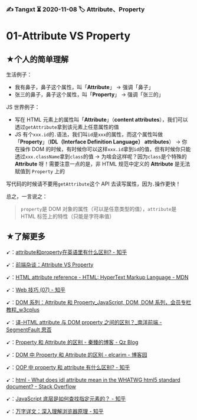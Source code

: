 ### ✍️ Tangxt ⏳ 2020-11-08 🏷️ Attribute、Property

# 01-Attribute VS Property

## ★个人的简单理解

生活例子：

- 我有鼻子，鼻子这个属性，叫「**Attribute**」 -> 强调「鼻子」
- 张三的鼻子，鼻子这个属性，叫「**Property**」 -> 强调「张三的」

JS 世界例子：

- 写在 HTML 元素上的属性叫「**Attribute**」（**content attributes**），我们可以透过`getAttribute`拿到该元素上任意属性的值
- JS 有个`xxx.id`的`.`语法，我们叫`id`是`xxx`的属性，而这个属性叫做「**Property**」（**IDL（Interface Definition Language） attributes**） -> 你在操作 DOM 的时候，有时候你可以这样`xxx.id`拿到`id`的值，但有时候你只能透过`xxx.className`拿到`class`的值 -> 为啥会这样呢？因为`class`是个特殊的 **Attribute** 呀！需要注意一点的是，非 HTML 规范中定义的 **Attribute** 是无法赋值到 `Property` 上的

写代码的时候请不要用`getAttribute`这个 API 去读写属性，因为`.`操作更快！

总之，一言说之：

> `property`是 DOM 对象的属性（可以是任意类型的值），`attribute`是 HTML 标签上的特性（只能是字符串值）

## ★了解更多

➹：[attribute和property在英语里有什么区别? - 知乎](https://www.zhihu.com/question/30111950)

➹：[前端杂谈：Attribute VS Property](https://juejin.im/post/6844903712721387534)

➹：[HTML attribute reference - HTML: HyperText Markup Language - MDN](https://developer.mozilla.org/en-US/docs/Web/HTML/Attributes)

➹：[Web 技巧 (07) - 知乎](https://zhuanlan.zhihu.com/p/67079304)

➹：[DOM 系列：Attribute 和 Property_JavaScript, DOM, DOM 系列，会员专栏 教程_w3cplus](https://www.w3cplus.com/javascript/dom-attributes-and-properties.html)

➹：[译-HTML attribute 与 DOM property 之间的区别？_南洋前端 - SegmentFault 思否](https://segmentfault.com/a/1190000008781121)

➹：[Property 和 Attribute 的区别 - 秦臻的博客 - Qz Blog](https://qinzhen001.github.io/2017/12/17/Property%E5%92%8CAttribute%E7%9A%84%E5%8C%BA%E5%88%AB-myblog/)

➹：[DOM 中 Property 和 Attribute 的区别 - elcarim - 博客园](https://www.cnblogs.com/elcarim5efil/p/4698980.html)

➹：[OOP 中 property 和 attribute 有什么区别? - 知乎](https://www.zhihu.com/question/28949310)

➹：[html - What does idl attribute mean in the WHATWG html5 standard document? - Stack Overflow](https://stackoverflow.com/questions/12354918/what-does-idl-attribute-mean-in-the-whatwg-html5-standard-document)

➹：[JavaScript 底层是如何查找指定元素的？ - 知乎](https://www.zhihu.com/question/29261736)

➹：[万字详文：深入理解浏览器原理 - 知乎](https://zhuanlan.zhihu.com/p/96986818)